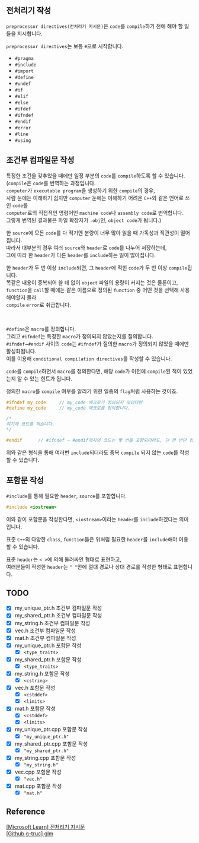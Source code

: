 ## 전처리기 작성

`preprocessor directives(전처리기 지시문)`은 `code`를 `compile`하기 전에 해야 할 일들을 지시합니다.

`preprocessor directives`는 보통 `#`으로 시작합니다.

- `#pragma`
- `#include`
- `#import`
- `#define`
- `#undef`
- `#if`
- `#elif`
- `#else`
- `#ifdef`
- `#ifndef`
- `#endif`
- `#error`
- `#line`
- `#using`

## 조건부 컴파일문 작성

특정한 조건을 갖추었을 때에만 일정 부분의 `code`를 `compile`하도록 할 수 있습니다.   
(`compile`은 `code`를 번역하는 과정입니다.   
`computer`가 `executable program`을 생성하기 위한 `compile`의 경우,   
사람 눈에는 이해하기 쉽지만 `computer` 눈에는 이해하기 어려운 `C++`와 같은 언어로 쓰인 `code`를  
`computer`로의 직접적인 명령어인 `machine code`나 `assembly code`로 번역합니다.   
그렇게 번역된 결과물은 파일 확장자가 `.obj`인, `object code`가 됩니다.)

한 `source`에 모든 `code`를 다 적기엔 분량이 너무 많아 읽을 때 가독성과 직관성이 떨어집니다.   
따라서 대부분의 경우 여러 `source`와 `header`로 `code`를 나누어 저장하는데,   
그에 따라 한 `header`가 다른 `header`를 `include`하는 일이 많아집니다.

한 `header`가 두 번 이상 `include`되면, 그 `header`에 적힌 `code`가 두 번 이상 `compile`됩니다.   
똑같은 내용이 중복되어 쓸 데 없이 `object` 파일의 용량이 커지는 것은 물론이고,   
`function`을 `call`할 때에는 같은 이름으로 정의된 `function` 중 어떤 것을 선택해 사용해야할지 몰라   
`compile` `error`로 취급합니다.

<br>

`#define`은 `macro`를 정의합니다.   
그리고 `#ifndef`는 특정한 `macro`가 정의되지 않았는지를 질의합니다.   
`#ifndef`~`#endif` 사이의 `code`는 `#ifndef`가 질의한 `macro`가 정의되지 않았을 때에만 활성화됩니다.   
이를 이용해 `conditional compilation directives`를 작성할 수 있습니다.

`code`를 `compile`하면서 `macro`를 정의한다면, 해당 `code`가 이전에 `compile`된 적이 있었는지 알 수 있는 힌트가 됩니다.

정의한 `macro`를 `compile` 여부를 알리기 위한 일종의 `flag`처럼 사용하는 것이죠.   

```cpp
#ifndef my_code     // my_code 매크로가 정의되지 않았다면
#define my_code     // my_code 매크로를 정의합니다.

/*
여기에 코드를 적습니다.
*/

#endif      // #ifndef ~ #endif까지의 코드는 몇 번을 포함되더라도, 단 한 번만 컴파일됩니다.
```

위와 같은 형식을 통해 여러번 `include`되더라도 중복 `compile` 되지 않는 `code`를 작성할 수 있습니다.


## 포함문 작성

`#include`를 통해 필요한 `header`, `source`를 포함합니다.   
```cpp
#include <iostream>
```
이와 같이 포함문을 작성한다면, `<iostream>`이라는 `header`를 `include`하겠다는 의미입니다.

표준 `C++`의 다양한 `class`, `function`들은 위처럼 필요한 `header`를 `include`해야 이용할 수 있습니다.

표준 `header`는 `< >`에 의해 둘러싸인 형태로 표현하고,   
여러분들이 작성한 `header`는 `" "`안에 절대 경로나 상대 경로를 작성한 형태로 표현합니다.

## TODO

- [X] my_unique_ptr.h 조건부 컴파일문 작성
- [X] my_shared_ptr.h 조건부 컴파일문 작성
- [X] my_string.h 조건부 컴파일문 작성
- [X] vec.h 조건부 컴파일문 작성
- [X] mat.h 조건부 컴파일문 작성
- [X] my_unique_ptr.h 포함문 작성
  - [X] `<type_traits>`
- [X] my_shared_ptr.h 포함문 작성
  - [X] `<type_traits>`
- [X] my_string.h 포함문 작성
  - [X] `<cstring>`
- [X] vec.h 포함문 작성
  - [X] `<cstddef>`
  - [X] `<limits>`
- [X] mat.h 포함문 작성
  - [X] `<cstddef>`
  - [X] `<limits>`
- [X] my_unique_ptr.cpp 포함문 작성
  - [X] `"my_unique_ptr.h"`
- [X] my_shared_ptr.cpp 포함문 작성
  - [X] `"my_shared_ptr.h"`
- [X] my_string.cpp 포함문 작성
  - [X] `"my_string.h"`
- [X] vec.cpp 포함문 작성
  - [X] `"vec.h"`
- [X] mat.cpp 포함문 작성
  - [X] `"mat.h"`

## Reference

[\[Microsoft Learn\] 전처리기 지시문](https://learn.microsoft.com/ko-kr/cpp/preprocessor/preprocessor-directives?view=msvc-170)   
[\[Github g-truc\] glm](https://github.com/g-truc/glm)